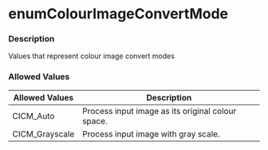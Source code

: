 # enumColourImageConvertMode

### Description

Values that represent colour image convert modes 

### Allowed Values

| Allowed Values | Description |
| ------------- | ------------- |
| CICM_Auto  | Process input image as its original colour space. |
| CICM_Grayscale | Process input image with gray scale. |
